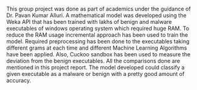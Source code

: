 This group project was done as part of academics under the guidance of Dr. Pavan Kumar Alluri. A mathematical model was developed using the Weka API that has been trained with lakhs of benign and malware executables of windows operating system which required huge RAM. To reduce the RAM usage incremental approach has been used to train the model. Required preprocessing has been done to the executables taking different grams at each time and different Machine Learning Algorithms have been applied. Also, Cuckoo sandbox has been used to measure the deviation from the benign executables. All the comparisons done are mentioned in this project report. The model developed could classify a given executable as a malware or benign with a pretty good amount of accuracy.
